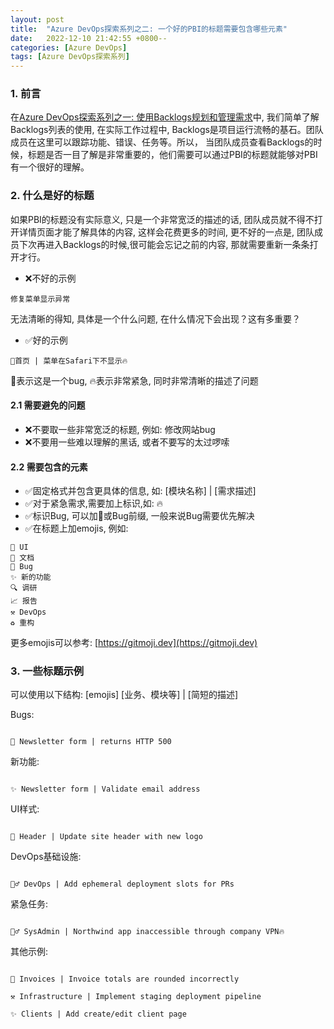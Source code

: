 ```yaml
---
layout: post
title:  "Azure DevOps探索系列之二: 一个好的PBI的标题需要包含哪些元素"
date:   2022-12-10 21:42:55 +0800--
categories: [Azure DevOps]
tags: [Azure DevOps探索系列]  
---
```


### 1. 前言

在[Azure DevOps探索系列之一: 使用Backlogs规划和管理需求](/2022/11/10/AzureDevOpsBacklogs/)中, 我们简单了解Backlogs列表的使用, 在实际工作过程中, Backlogs是项目运行流畅的基石。团队成员在这里可以跟踪功能、错误、任务等。所以， 当团队成员查看Backlogs的时候，标题是否一目了解是非常重要的，他们需要可以通过PBI的标题就能够对PBI有一个很好的理解。

### 2. 什么是好的标题

如果PBI的标题没有实际意义, 只是一个非常宽泛的描述的话, 团队成员就不得不打开详情页面才能了解具体的内容, 这样会花费更多的时间, 更不好的一点是, 团队成员下次再进入Backlogs的时候,很可能会忘记之前的内容, 那就需要重新一条条打开才行。

- ❌不好的示例

```text
修复菜单显示异常
```

无法清晰的得知, 具体是一个什么问题, 在什么情况下会出现？这有多重要？


- ✅好的示例

```text
🐛首页 | 菜单在Safari下不显示🔥 
```

🐛表示这是一个bug, 🔥表示非常紧急, 同时非常清晰的描述了问题

#### 2.1 需要避免的问题

- ❌不要取一些非常宽泛的标题, 例如: 修改网站bug
- ❌不要用一些难以理解的黑话, 或者不要写的太过啰嗦

#### 2.2 需要包含的元素

- ✅固定格式并包含更具体的信息, 如: [模块名称] \| [需求描述]
- ✅对于紧急需求,需要加上标识,如: 🔥
- ✅标识Bug, 可以加🐛或Bug前缀, 一般来说Bug需要优先解决
- ✅在标题上加emojis, 例如:
  
```
💄 UI
📃 文档
🐛 Bug
✨ 新的功能
🔍 调研
📈 报告
⚒️ DevOps
♻️ 重构
```
更多emojis可以参考: [https://gitmoji.dev](https://gitmoji.dev)

### 3. 一些标题示例

可以使用以下结构: [emojis] [业务、模块等] \| [简短的描述]

Bugs:

```

🐛 Newsletter form | returns HTTP 500

```

新功能:

```

✨ Newsletter form | Validate email address

```

UI样式:

```

💄 Header | Update site header with new logo

```

DevOps基础设施:

```

👷‍♂️ DevOps | Add ephemeral deployment slots for PRs

```

紧急任务:

```

👷‍♂️ SysAdmin | Northwind app inaccessible through company VPN🔥

```

其他示例:

```

🐛 Invoices | Invoice totals are rounded incorrectly

⚒️ Infrastructure | Implement staging deployment pipeline

✨ Clients | Add create/edit client page 

```
